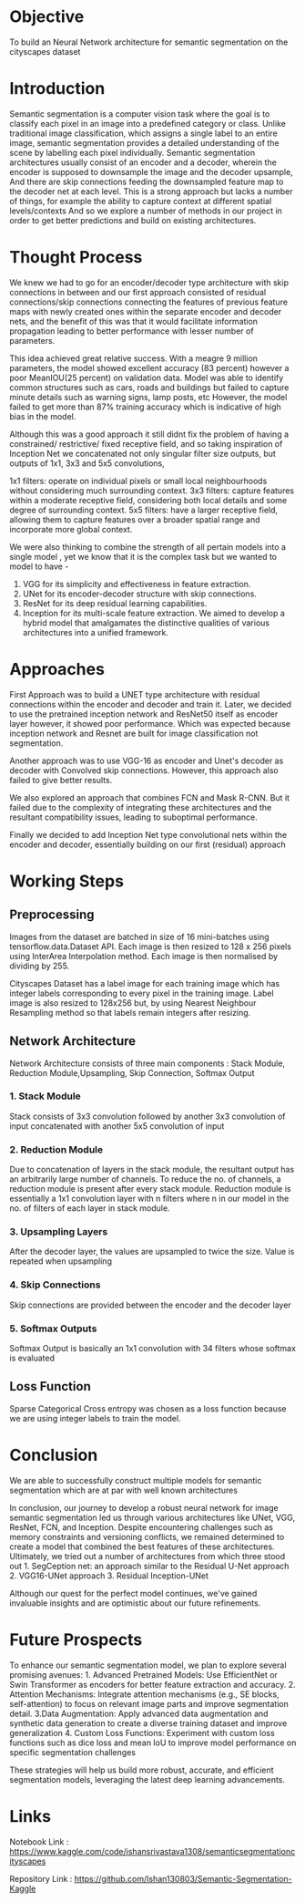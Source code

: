 # Objective
To build an Neural Network architecture for semantic segmentation on the cityscapes dataset 

# Introduction
Semantic segmentation is  a computer vision task where the goal is to classify each pixel in an image into a predefined category or class. Unlike traditional image classification, which assigns a single label to an entire image, semantic segmentation provides a detailed understanding of the scene by labelling each pixel individually. 
Semantic segmentation architectures usually consist of  an encoder and a decoder,
wherein the encoder is supposed to downsample the image and the decoder upsample,
And there are skip connections feeding the downsampled feature map to the decoder net at each level.
This is a strong approach but lacks a number of things, for example the ability to capture context at different spatial levels/contexts 
And so we explore a number of methods in our project in order to get better predictions and build on existing architectures.

# Thought Process
We knew we had to go for an encoder/decoder type architecture with skip connections in between and our first approach consisted of residual connections/skip connections connecting the features of previous feature maps with newly created ones within the separate encoder and decoder nets, and the benefit of this was that it would facilitate information propagation leading to better performance with lesser number of parameters.

This idea achieved great relative success. With a meagre 9 million parameters, the model showed excellent accuracy (83 percent) however a poor MeanIOU(25 percent) on validation data.
Model was able to identify common structures such as cars, roads and buildings but failed to capture minute details such as warning signs, lamp posts, etc 
However, the model failed to get more than 87% training accuracy which is indicative of high bias in the model.

Although this was a good approach it still didnt fix the problem of having a constrained/ restrictive/ fixed receptive field, and so taking inspiration of Inception Net  we concatenated not only singular filter size outputs, but outputs of  1x1, 3x3 and 5x5 convolutions,

1x1 filters: operate on individual pixels or small local neighbourhoods without considering much surrounding context.
3x3 filters: capture features within a moderate receptive field, considering both local details and some degree of surrounding context.
5x5 filters: have a larger receptive field, allowing them to capture features over a broader spatial range and incorporate more global context.

We were also thinking to combine the strength of  all pertain models into a single model , yet we know that it is the complex task but we wanted to model to have -
1. VGG for its simplicity and effectiveness in feature extraction.
2. UNet for its encoder-decoder structure with skip connections.
3. ResNet for its deep residual learning capabilities.
4. Inception for its multi-scale feature extraction.
We aimed to develop a hybrid model that amalgamates the distinctive qualities of various architectures into a unified framework.

# Approaches
First Approach was to build a UNET type architecture with residual connections within the encoder and decoder and train it. 
Later, we decided to use the pretrained inception network and ResNet50  itself as encoder layer however, it showed poor performance. Which was expected because inception network and Resnet are built for image classification not segmentation.

Another approach was to use VGG-16 as encoder and Unet's decoder as decoder with Convolved skip connections. However, this approach also failed to give better results. 

We also explored an approach that combines FCN  and Mask R-CNN. But it failed due to the complexity of integrating these architectures and the resultant compatibility issues, leading to suboptimal performance.

Finally we decided to add Inception Net type convolutional nets within the encoder and decoder, essentially building on our first (residual) approach


# Working Steps
## Preprocessing
Images from the dataset are batched in size of 16 mini-batches using tensorflow.data.Dataset API. Each image is then resized to 128 x 256 pixels using InterArea Interpolation method. Each image is then normalised by dividing by 255. 

Cityscapes Dataset has a label image for each training image which has integer labels corresponding to every pixel in the training image. Label image is also resized to 128x256 but, by using Nearest Neighbour Resampling method so that labels remain integers after resizing. 

## Network Architecture
Network Architecture consists of  three main components : Stack Module, Reduction Module,Upsampling, Skip Connection, Softmax Output

### 1. Stack Module
Stack consists of 3x3 convolution followed by another 3x3 convolution of input 
concatenated with another 5x5 convolution of input

### 2. Reduction Module
Due to concatenation of layers in the stack module, the resultant output has an arbitrarily large number of channels. To reduce the no. of channels, a reduction module is present after every stack module. Reduction module is essentially a 1x1 convolution layer with n filters where n in our model in the no. of filters of each layer in stack module.

### 3. Upsampling Layers
After the decoder layer, the values are upsampled to twice the size. Value is repeated when upsampling

### 4. Skip Connections
Skip connections are provided between the encoder and the decoder layer

### 5. Softmax Outputs
Softmax Output is basically an 1x1 convolution with 34 filters whose softmax is evaluated

## Loss Function
Sparse Categorical Cross entropy was chosen as a loss function because we are using integer labels to train the model. 

# Conclusion
We are able to successfully construct multiple models for semantic segmentation which  are at par with well known architectures 


In conclusion, our journey to develop a robust neural network for image semantic segmentation led us through various architectures like UNet, VGG, ResNet, FCN, and Inception. Despite encountering challenges such as memory constraints and versioning conflicts, we remained determined to create a model that combined the best features of these architectures.
Ultimately, we tried out a number of architectures from which three stood out
    1. SegCeption net: an approach similar to the Residual U-Net approach
    2. VGG16-UNet approach
    3. Residual Inception-UNet

Although our quest for the perfect model continues, we've gained invaluable insights and are optimistic about our future refinements.

# Future Prospects
To enhance our semantic segmentation model, we plan to explore several promising avenues:
    1. Advanced Pretrained Models: Use EfficientNet or Swin Transformer as encoders for better feature extraction and accuracy.
    2. Attention Mechanisms: Integrate attention mechanisms (e.g., SE blocks, self-attention) to focus on relevant image parts and improve segmentation detail.
    3.Data Augmentation: Apply advanced data augmentation and synthetic data generation to create a diverse training dataset and improve generalization
    4. Custom Loss Functions: Experiment with custom loss functions such as dice loss and mean IoU to improve model performance on specific segmentation challenges
    
These strategies will help us build more robust, accurate, and efficient segmentation models, leveraging the latest deep learning advancements.


# Links
Notebook Link : https://www.kaggle.com/code/ishansrivastava1308/semanticsegmentationcityscapes

Repository Link : https://github.com/Ishan130803/Semantic-Segmentation-Kaggle





